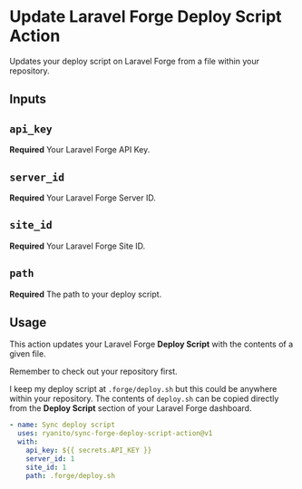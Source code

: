 # Update Laravel Forge Deploy Script Action

Updates your deploy script on Laravel Forge from a file within your repository.

## Inputs

## `api_key`

**Required** Your Laravel Forge API Key.

## `server_id`

**Required** Your Laravel Forge Server ID.

## `site_id`

**Required** Your Laravel Forge Site ID.

## `path`

**Required** The path to your deploy script.

## Usage

This action updates your Laravel Forge **Deploy Script** with the contents of a given file.

Remember to check out your repository first.

I keep my deploy script at `.forge/deploy.sh` but this could be anywhere within your repository. The contents of `deploy.sh` can be copied directly from the **Deploy Script** section of your Laravel Forge dashboard.

```yml
- name: Sync deploy script
  uses: ryanito/sync-forge-deploy-script-action@v1
  with:
    api_key: ${{ secrets.API_KEY }}
    server_id: 1
    site_id: 1
    path: .forge/deploy.sh
```
